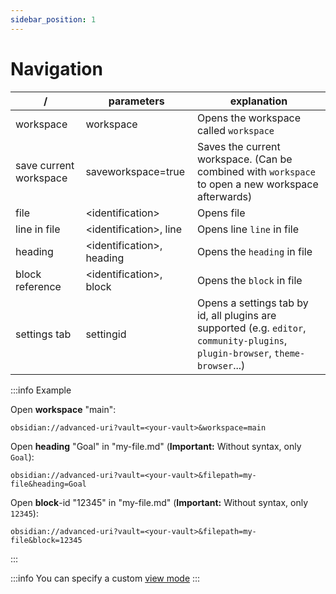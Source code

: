 ```yaml
---
sidebar_position: 1
---
```


# Navigation

| /                      | parameters                 | explanation                                                                                                                      |
| ---------------------- | -------------------------- | -------------------------------------------------------------------------------------------------------------------------------- |
| workspace              | workspace                  | Opens the workspace called `workspace`                                                                                           |
| save current workspace | saveworkspace=true         | Saves the current workspace. (Can be combined with `workspace` to open a new workspace afterwards)                               |
| file                   | <identification\>          | Opens file                                                                                                                       | 
| line in file           | <identification\>, line    | Opens line `line` in file                                                                                                        |
| heading                | <identification\>, heading | Opens the `heading` in file                                                                                                      |
| block reference        | <identification\>, block   | Opens the `block` in file                                                                                                        |
| settings tab           | settingid                  | Opens a settings tab by id, all plugins are supported (e.g. `editor`, `community-plugins`, `plugin-browser`, `theme-browser`...) |


:::info Example

Open **workspace** "main":
```uri
obsidian://advanced-uri?vault=<your-vault>&workspace=main
```
Open **heading** "Goal" in "my-file.md" (**Important:** Without syntax, only `Goal`):
```uri
obsidian://advanced-uri?vault=<your-vault>&filepath=my-file&heading=Goal
```

Open **block**-id "12345" in "my-file.md" (**Important:** Without syntax, only `12345`):
```uri
obsidian://advanced-uri?vault=<your-vault>&filepath=my-file&block=12345
```

:::

:::info
You can specify a custom [view mode](../concepts/view_mode.md)
:::